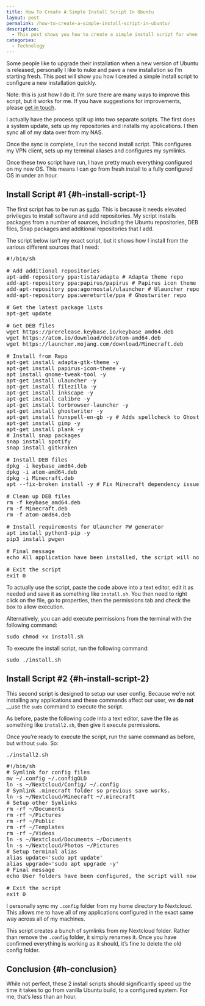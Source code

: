 ```yaml
---
title: How To Create A Simple Install Script In Ubuntu
layout: post
permalink: /how-to-create-a-simple-install-script-in-ubuntu/
description:
  - This post shows you how to create a simple install script for when you install a fresh build of Ubuntu. This will help you get up and running much quicker.
categories:
  - Technology
---
```

Some people like to upgrade their installation when a new version of Ubuntu is released, personally I like to nuke and pave a new installation so I&#8217;m starting fresh. This post will show you how I created a simple install script to configure a new installation quickly.

<p class="notice">
  Note: this is just how I do it. I&#8217;m sure there are many ways to improve this script, but it works for me. If you have suggestions for improvements, please <a href="https://kevquirk.com/contact/">get in touch</a>.
</p>

I actually have the process split up into two separate scripts. The first does a system update, sets up my repositories and installs my applications. I then sync all of my data over from my NAS.

Once the sync is complete, I run the second install script. This configures my VPN client, sets up my terminal aliases and configures my symlinks.

Once these two script have run, I have pretty much everything configured on my new OS. This means I can go from fresh install to a fully configured OS in under an hour.

## Install Script #1 {#h-install-script-1}

The first script has to be run as [sudo](https://en.wikipedia.org/wiki/Sudo). This is because it needs elevated privileges to install software and add repositories. My script installs packages from a number of sources, including the Ubuntu repositories, DEB files, Snap packages and additional repositories that I add.

The script below isn&#8217;t my exact script, but it shows how I install from the various different sources that I need:

<pre class="EnlighterJSRAW" data-enlighter-language="shell" data-enlighter-theme="" data-enlighter-highlight="" data-enlighter-linenumbers="" data-enlighter-lineoffset="" data-enlighter-title="" data-enlighter-group="">#!/bin/sh

# Add additional repositories
apt-add-repository ppa:tista/adapta # Adapta theme repo
add-apt-repository ppa:papirus/papirus # Papirus icon theme repo
add-apt-repository ppa:agornostal/ulauncher # Ulauncher repo
add-apt-repository ppa:wereturtle/ppa # Ghostwriter repo

# Get the latest package lists
apt-get update

# Get DEB files
wget https://prerelease.keybase.io/keybase_amd64.deb
wget https://atom.io/download/deb/atom-amd64.deb
wget https://launcher.mojang.com/download/Minecraft.deb

# Install from Repo
apt-get install adapta-gtk-theme -y
apt-get install papirus-icon-theme -y
apt install gnome-tweak-tool -y
apt-get install ulauncher -y
apt-get install filezilla -y
apt-get install inkscape -y
apt-get install calibre -y
apt-get install torbrowser-launcher -y
apt-get install ghostwriter -y
apt-get install hunspell-en-gb -y # Adds spellcheck to Ghostwriter
apt-get install gimp -y
apt-get install plank -y
# Install snap packages
snap install spotify
snap install gitkraken

# Install DEB files
dpkg -i keybase_amd64.deb
dpkg -i atom-amd64.deb
dpkg -i Minecraft.deb
apt --fix-broken install -y # Fix Minecraft dependency issue.

# Clean up DEB files
rm -f keybase_amd64.deb
rm -f Minecraft.deb
rm -f atom-amd64.deb

# Install requirements for Ulauncher PW generator
apt install python3-pip -y
pip3 install pwgen

# Final message
echo All application have been installed, the script will now quit.

# Exit the script
exit 0</pre>

To actually use the script, paste the code above into a text editor, edit it as needed and save it as something like `install.sh`. You then need to right click on the file, go to properties, then the permissions tab and check the box to allow execution.

Alternatively, you can add execute permissions from the terminal with the following command:

<pre class="EnlighterJSRAW" data-enlighter-language="shell" data-enlighter-theme="" data-enlighter-highlight="" data-enlighter-linenumbers="" data-enlighter-lineoffset="" data-enlighter-title="" data-enlighter-group="">sudo chmod +x install.sh</pre>

To execute the install script, run the following command:

<pre class="EnlighterJSRAW" data-enlighter-language="shell" data-enlighter-theme="" data-enlighter-highlight="" data-enlighter-linenumbers="" data-enlighter-lineoffset="" data-enlighter-title="" data-enlighter-group="">sudo ./install.sh</pre>

## Install Script #2 {#h-install-script-2}

This second script is designed to setup our user config. Because we&#8217;re not installing any applications and these commands affect our user, we **do not** __use the `sudo` command to execute the script.

As before, paste the following code into a text editor, save the file as something like `install2.sh`, then give it execute permissions.

Once you&#8217;re ready to execute the script, run the same command as before, but without `sudo`. So:

<pre class="EnlighterJSRAW" data-enlighter-language="generic" data-enlighter-theme="" data-enlighter-highlight="" data-enlighter-linenumbers="" data-enlighter-lineoffset="" data-enlighter-title="" data-enlighter-group="">./install2.sh</pre>

<pre class="EnlighterJSRAW" data-enlighter-language="shell" data-enlighter-theme="" data-enlighter-highlight="" data-enlighter-linenumbers="" data-enlighter-lineoffset="" data-enlighter-title="" data-enlighter-group="">#!/bin/sh
# Symlink for config files
mv ~/.config ~/.configOLD
ln -s ~/Nextcloud/Config/ ~/.config
# Symlink .minecraft folder so previous save works.
ln -s ~/Nextcloud/Minecraft ~/.minecraft
# Setup other Symlinks
rm -rf ~/Documents
rm -rf ~/Pictures
rm -rf ~/Public
rm -rf ~/Templates
rm -rf ~/Videos
ln -s ~/Nextcloud/Documents ~/Documents
ln -s ~/Nextcloud/Photos ~/Pictures
# Setup terminal alias
alias update='sudo apt update'
alias upgrade='sudo apt upgrade -y'
# Final message
echo User folders have been configured, the script will now quit.

# Exit the script
exit 0</pre>

I personally sync my `.config` folder from my home directory to Nextcloud. This allows me to have all of my applications configured in the exact same way across all of my machines.

This script creates a bunch of symlinks from my Nextcloud folder. Rather than remove the `.config` folder, it simply renames it. Once you have confirmed everything is working as it should, it&#8217;s fine to delete the old config folder.

## Conclusion {#h-conclusion}

While not perfect, these 2 install scripts should significantly speed up the time it takes to go from vanilla Ubuntu build, to a configured system. For me, that&#8217;s less than an hour.
